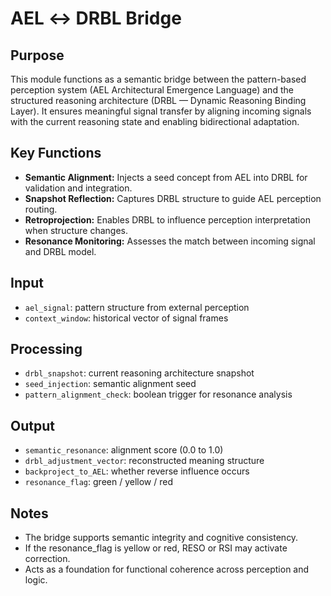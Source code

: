 
# AEL ↔ DRBL Bridge

## Purpose

This module functions as a semantic bridge between the pattern-based perception system (AEL Architectural Emergence Language) and the structured reasoning architecture (DRBL — Dynamic Reasoning Binding Layer). It ensures meaningful signal transfer by aligning incoming signals with the current reasoning state and enabling bidirectional adaptation.

## Key Functions

- **Semantic Alignment:** Injects a seed concept from AEL into DRBL for validation and integration.
- **Snapshot Reflection:** Captures DRBL structure to guide AEL perception routing.
- **Retroprojection:** Enables DRBL to influence perception interpretation when structure changes.
- **Resonance Monitoring:** Assesses the match between incoming signal and DRBL model.

## Input

- `ael_signal`: pattern structure from external perception
- `context_window`: historical vector of signal frames

## Processing

- `drbl_snapshot`: current reasoning architecture snapshot
- `seed_injection`: semantic alignment seed
- `pattern_alignment_check`: boolean trigger for resonance analysis

## Output

- `semantic_resonance`: alignment score (0.0 to 1.0)
- `drbl_adjustment_vector`: reconstructed meaning structure
- `backproject_to_AEL`: whether reverse influence occurs
- `resonance_flag`: green / yellow / red

## Notes

- The bridge supports semantic integrity and cognitive consistency.
- If the resonance_flag is yellow or red, RESO or RSI may activate correction.
- Acts as a foundation for functional coherence across perception and logic.
